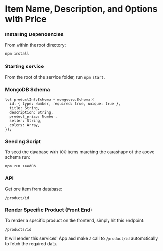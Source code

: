 # Item Name, Description, and Options with Price

### Installing Dependencies

From within the root directory:

```sh
npm install
```
### Starting service

From the root of the service folder, run `npm start`.

### MongoDB Schema

```
let productInfoSchema = mongoose.Schema({
  id: { type: Number, required: true, unique: true },
  title: String,
  description: String,
  product_price: Number,
  seller: String,
  colors: Array,
});
```

### Seeding Script

To seed the database with 100 items matching the datashape of the above schema run:

```
npm run seedDb
```

### API

Get one item from database:
```
/product/id
```

### Render Specific Product (Front End)

To render a specific product on the frontend, simply hit this endpoint:
```
/products/id
```
It will render this services' App and make a call to `/product/id` automatically to fetch the required data.

